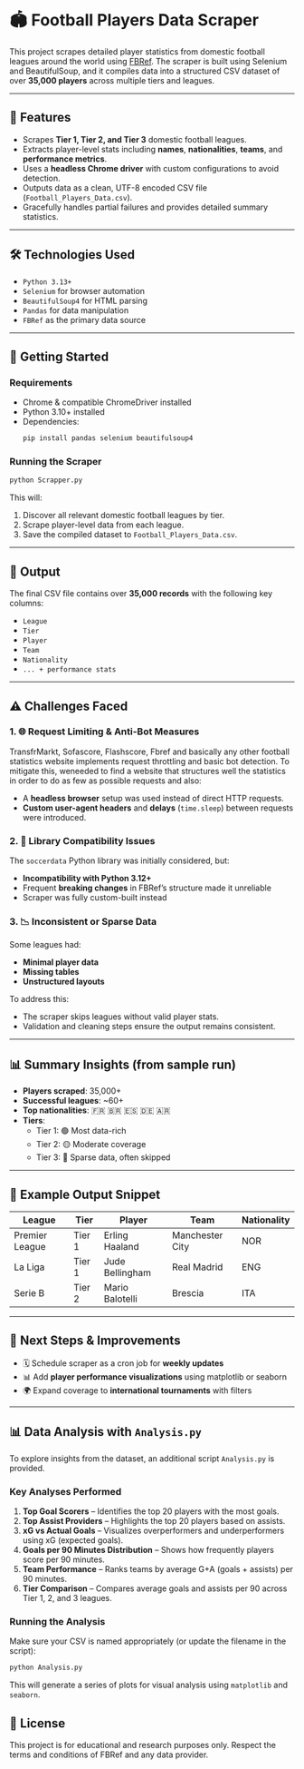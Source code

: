 # 🏟️ Football Players Data Scraper

This project scrapes detailed player statistics from domestic football leagues around the world using [FBRef](https://fbref.com). The scraper is built using Selenium and BeautifulSoup, and it compiles data into a structured CSV dataset of over **35,000 players** across multiple tiers and leagues.

---

## 📌 Features

- Scrapes **Tier 1, Tier 2, and Tier 3** domestic football leagues.
- Extracts player-level stats including **names**, **nationalities**, **teams**, and **performance metrics**.
- Uses a **headless Chrome driver** with custom configurations to avoid detection.
- Outputs data as a clean, UTF-8 encoded CSV file (`Football_Players_Data.csv`).
- Gracefully handles partial failures and provides detailed summary statistics.

---

## 🛠️ Technologies Used

- `Python 3.13+`
- `Selenium` for browser automation
- `BeautifulSoup4` for HTML parsing
- `Pandas` for data manipulation
- `FBRef` as the primary data source

---

## 🚀 Getting Started

### Requirements

- Chrome & compatible ChromeDriver installed
- Python 3.10+ installed
- Dependencies:
  ```bash
  pip install pandas selenium beautifulsoup4
  ```

### Running the Scraper

```bash
python Scrapper.py
```

This will:

1. Discover all relevant domestic football leagues by tier.
2. Scrape player-level data from each league.
3. Save the compiled dataset to `Football_Players_Data.csv`.

---

## 📁 Output

The final CSV file contains over **35,000 records** with the following key columns:

- `League`
- `Tier`
- `Player`
- `Team`
- `Nationality`
- `... + performance stats`

---

## ⚠️ Challenges Faced

### 1. 🌐 Request Limiting & Anti-Bot Measures

TransfrMarkt, Sofascore, Flashscore, Fbref and basically any other football statistics website implements request throttling and basic bot detection. To mitigate this, weneeded to find a website that structures well the statistics in order to do as few as possible requests and also:

- A **headless browser** setup was used instead of direct HTTP requests.
- **Custom user-agent headers** and **delays** (`time.sleep`) between requests were introduced.

### 2. 🧱 Library Compatibility Issues

The `soccerdata` Python library was initially considered, but:

- **Incompatibility with Python 3.12+**
- Frequent **breaking changes** in FBRef’s structure made it unreliable
- Scraper was fully custom-built instead

### 3. 📉 Inconsistent or Sparse Data

Some leagues had:

- **Minimal player data**
- **Missing tables**
- **Unstructured layouts**

To address this:

- The scraper skips leagues without valid player stats.
- Validation and cleaning steps ensure the output remains consistent.

---

## 📊 Summary Insights (from sample run)

- **Players scraped**: 35,000+
- **Successful leagues**: ~60+
- **Top nationalities**: 🇫🇷 🇧🇷 🇪🇸 🇩🇪 🇦🇷
- **Tiers**:
  - Tier 1: 🟢 Most data-rich
  - Tier 2: 🟡 Moderate coverage
  - Tier 3: 🔴 Sparse data, often skipped

---

## 📎 Example Output Snippet

| League         | Tier   | Player          | Team            | Nationality |
| -------------- | ------ | --------------- | --------------- | ----------- |
| Premier League | Tier 1 | Erling Haaland  | Manchester City | NOR         |
| La Liga        | Tier 1 | Jude Bellingham | Real Madrid     | ENG         |
| Serie B        | Tier 2 | Mario Balotelli | Brescia         | ITA         |

---

## 📌 Next Steps & Improvements

- 🗓️ Schedule scraper as a cron job for **weekly updates**
- 📊 Add **player performance visualizations** using matplotlib or seaborn
- 🌍 Expand coverage to **international tournaments** with filters

---

## 📊 Data Analysis with `Analysis.py`

To explore insights from the dataset, an additional script `Analysis.py` is provided.

### Key Analyses Performed

1. **Top Goal Scorers** – Identifies the top 20 players with the most goals.
2. **Top Assist Providers** – Highlights the top 20 players based on assists.
3. **xG vs Actual Goals** – Visualizes overperformers and underperformers using xG (expected goals).
4. **Goals per 90 Minutes Distribution** – Shows how frequently players score per 90 minutes.
5. **Team Performance** – Ranks teams by average G+A (goals + assists) per 90 minutes.
6. **Tier Comparison** – Compares average goals and assists per 90 across Tier 1, 2, and 3 leagues.

### Running the Analysis

Make sure your CSV is named appropriately (or update the filename in the script):

```bash
python Analysis.py
```

This will generate a series of plots for visual analysis using `matplotlib` and `seaborn`.

## 📄 License

This project is for educational and research purposes only. Respect the terms and conditions of FBRef and any data provider.

